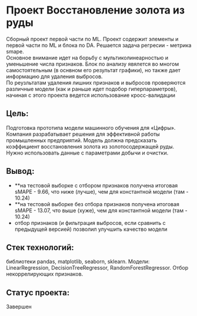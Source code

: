 # Проект Восстановление золота из руды  
Сборный проект первой части по ML. Проект содержит элементы и первой части по ML и блока по DA. Решается задача регресии - метрика smape.  
Основное внимание идет на борьбу с мультиколинеарностью и уменьшение числа признаков. Блок по анализу явялется во многом самостоятельным (в оснвном его результат графики), но также дает информацию для удаления выбросов.  
По реузльтатам удаления лишних признаков и выбросов проверяются различные модели (как и раньше идет подобор гиперпараметров), начиная с этого проекта ведется использование кросс-валидации 

## Цель:
Подготовка прототипа модели машинного обучения для «Цифры». Компания разрабатывает решения для эффективной работы промышленных предприятий.
Модель должна предсказать коэффициент восстановления золота из золотосодержащей руды. Нужно использовать данные с параметрами добычи и очистки. 

## Вывод:
- **на тестовой выборке с отбором признаков получена итоговая sMAPE - 9.66, что ниже (лучше), чем для константной модели (там - 10.24)
- **на тестовой выборке без отбора признаков получена итоговая sMAPE - 13.07, что выше (хуже), чем для константной модели (там - 10.24)
- отбор признаков (и фильтрация выбросов, если сравнить с предыдущей версией) позволил улучшить качество модели 

## Стек технологий:
библиотеки pandas, matplotlib, seaborn, sklearn. Модели: LinearRegression, DecisionTreeRegressor, RandomForestRegressor. Отбор некоррелирующих признаков. 

## Статус проекта:
Завершен
